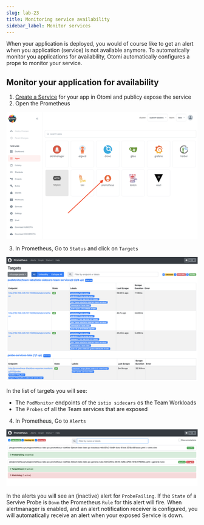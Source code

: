```yaml
---
slug: lab-23
title: Monitoring service availability
sidebar_label: Monitor services
---
```


When your application is deployed, you would of course like to get an alert when you application (service) is not available anymore. To automatically monitor you applications for availability, Otomi automatically configures a prope to monitor your service.

## Monitor your application for availability

1. [Create a Service](lab-18) for your app in Otomi and publicy expose the service
2. Open the Prometheus

![kubecfg](../../img/prometheus-teams.png)

3. In Prometheus, Go to `Status` and click on `Targets`

![kubecfg](../../img/targets-up.png)

In the list of targets you will see:

- The `PodMonitor` endpoints of the `istio sidecars` os the Team Workloads
- The `Probes` of all the Team services that are exposed

4. In Prometheus, Go to `Alerts`

![kubecfg](../../img/prometheus-alerts.png)

In the alerts you will see an (inactive) alert for `ProbeFailing`. If the `State` of a Servive Probe is `Down` the Prometheus `Rule` for this alert will fire. When alertmanager is enabled, and an alert notification receiver is configured, you will automatically receive an alert when your exposed Service is down.